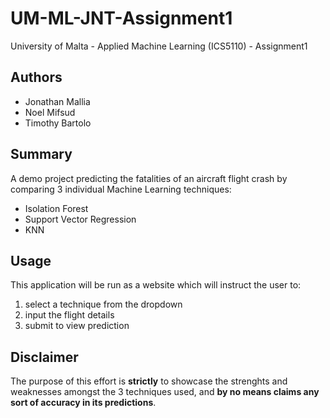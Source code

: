 # UM-ML-JNT-Assignment1
University of Malta - Applied Machine Learning (ICS5110) - Assignment1

## Authors
* Jonathan Mallia
* Noel Mifsud
* Timothy Bartolo


## Summary
A demo project predicting the fatalities of an aircraft flight crash by comparing 3 individual Machine Learning techniques:

* Isolation Forest
* Support Vector Regression
* KNN

## Usage
This application will be run as a website which will instruct the user to:
1. select a technique from the dropdown 
2. input the flight details
3. submit to view prediction

## Disclaimer
The purpose of this effort is **strictly** to showcase the strenghts and weaknesses amongst the 3 techniques used, and **by no means claims any sort of accuracy in its predictions**. 
